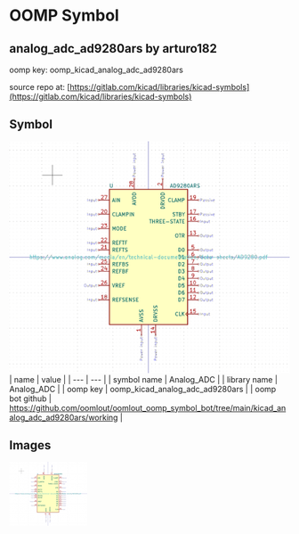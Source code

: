 # OOMP Symbol  
## analog_adc_ad9280ars  by arturo182  
  
oomp key: oomp_kicad_analog_adc_ad9280ars  
  
source repo at: [https://gitlab.com/kicad/libraries/kicad-symbols](https://gitlab.com/kicad/libraries/kicad-symbols)  
## Symbol  
  
[![working.png](working_600.png)](working.png)  
| name | value | 
| --- | --- | 
| symbol name | Analog_ADC | 
| library name | Analog_ADC | 
| oomp key | oomp_kicad_analog_adc_ad9280ars | 
| oomp bot github | https://github.com/oomlout/oomlout_oomp_symbol_bot/tree/main/kicad_analog_adc_ad9280ars/working | 
## Images  
  
[![working.png](working_140.png)](working.png)  
